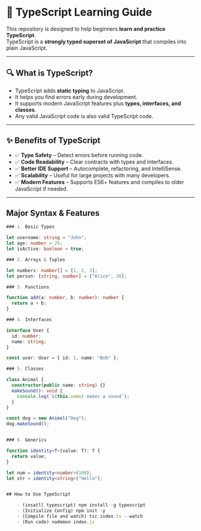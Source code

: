 # 📘 TypeScript Learning Guide

This repository is designed to help beginners **learn and practice TypeScript**.  
TypeScript is a **strongly typed superset of JavaScript** that compiles into plain JavaScript.

---

## 🔍 What is TypeScript?

- TypeScript adds **static typing** to JavaScript.  
- It helps you find errors early during development.  
- It supports modern JavaScript features plus **types, interfaces, and classes**.  
- Any valid JavaScript code is also valid TypeScript code.

---

## ✨ Benefits of TypeScript

- ✅ **Type Safety** – Detect errors before running code.  
- ✅ **Code Readability** – Clear contracts with types and interfaces.  
- ✅ **Better IDE Support** – Autocomplete, refactoring, and IntelliSense.  
- ✅ **Scalability** – Useful for large projects with many developers.  
- ✅ **Modern Features** – Supports ES6+ features and compiles to older JavaScript if needed.  

---

## Major Syntax & Features


```ts
### 1. Basic Types

let username: string = "John";
let age: number = 25;
let isActive: boolean = true;

### 2. Arrays & Tuples

let numbers: number[] = [1, 2, 3];
let person: [string, number] = ["Alice", 30];

### 3. Functions

function add(a: number, b: number): number {
  return a + b;
}

### 4. Interfaces

interface User {
  id: number;
  name: string;
}

const user: User = { id: 1, name: "Bob" };

### 5. Classes

class Animal {
  constructor(public name: string) {}
  makeSound(): void {
    console.log(`${this.name} makes a sound`);
  }
}

const dog = new Animal("Dog");
dog.makeSound();


### 6. Generics

function identity<T>(value: T): T {
  return value;
}

let num = identity<number>(100);
let str = identity<string>("Hello");


## How to Use TypeScript

    - (insatll typescript) npm install -g typescript
    - (Initialize Config) npm init -y
    - (Compile file and watch) tsc index.ts --watch
    - (Run code) nodemon index.js

